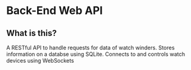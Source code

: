 # Back-End Web API
## What is this?
A RESTful API to handle requests for data of watch winders. Stores information on a databse using SQLite. Connects to and controls watch devices using WebSockets
